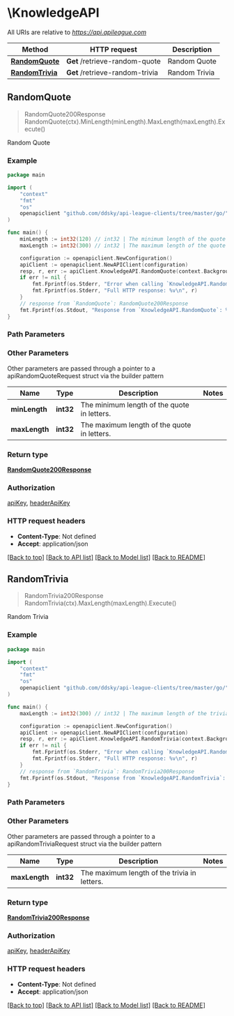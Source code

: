# \KnowledgeAPI

All URIs are relative to *https://api.apileague.com*

Method | HTTP request | Description
------------- | ------------- | -------------
[**RandomQuote**](KnowledgeAPI.md#RandomQuote) | **Get** /retrieve-random-quote | Random Quote
[**RandomTrivia**](KnowledgeAPI.md#RandomTrivia) | **Get** /retrieve-random-trivia | Random Trivia



## RandomQuote

> RandomQuote200Response RandomQuote(ctx).MinLength(minLength).MaxLength(maxLength).Execute()

Random Quote



### Example

```go
package main

import (
	"context"
	"fmt"
	"os"
	openapiclient "github.com/ddsky/api-league-clients/tree/master/go/"
)

func main() {
	minLength := int32(120) // int32 | The minimum length of the quote in letters. (optional)
	maxLength := int32(300) // int32 | The maximum length of the quote in letters. (optional)

	configuration := openapiclient.NewConfiguration()
	apiClient := openapiclient.NewAPIClient(configuration)
	resp, r, err := apiClient.KnowledgeAPI.RandomQuote(context.Background()).MinLength(minLength).MaxLength(maxLength).Execute()
	if err != nil {
		fmt.Fprintf(os.Stderr, "Error when calling `KnowledgeAPI.RandomQuote``: %v\n", err)
		fmt.Fprintf(os.Stderr, "Full HTTP response: %v\n", r)
	}
	// response from `RandomQuote`: RandomQuote200Response
	fmt.Fprintf(os.Stdout, "Response from `KnowledgeAPI.RandomQuote`: %v\n", resp)
}
```

### Path Parameters



### Other Parameters

Other parameters are passed through a pointer to a apiRandomQuoteRequest struct via the builder pattern


Name | Type | Description  | Notes
------------- | ------------- | ------------- | -------------
 **minLength** | **int32** | The minimum length of the quote in letters. | 
 **maxLength** | **int32** | The maximum length of the quote in letters. | 

### Return type

[**RandomQuote200Response**](RandomQuote200Response.md)

### Authorization

[apiKey](../README.md#apiKey), [headerApiKey](../README.md#headerApiKey)

### HTTP request headers

- **Content-Type**: Not defined
- **Accept**: application/json

[[Back to top]](#) [[Back to API list]](../README.md#documentation-for-api-endpoints)
[[Back to Model list]](../README.md#documentation-for-models)
[[Back to README]](../README.md)


## RandomTrivia

> RandomTrivia200Response RandomTrivia(ctx).MaxLength(maxLength).Execute()

Random Trivia



### Example

```go
package main

import (
	"context"
	"fmt"
	"os"
	openapiclient "github.com/ddsky/api-league-clients/tree/master/go/"
)

func main() {
	maxLength := int32(300) // int32 | The maximum length of the trivia in letters. (optional)

	configuration := openapiclient.NewConfiguration()
	apiClient := openapiclient.NewAPIClient(configuration)
	resp, r, err := apiClient.KnowledgeAPI.RandomTrivia(context.Background()).MaxLength(maxLength).Execute()
	if err != nil {
		fmt.Fprintf(os.Stderr, "Error when calling `KnowledgeAPI.RandomTrivia``: %v\n", err)
		fmt.Fprintf(os.Stderr, "Full HTTP response: %v\n", r)
	}
	// response from `RandomTrivia`: RandomTrivia200Response
	fmt.Fprintf(os.Stdout, "Response from `KnowledgeAPI.RandomTrivia`: %v\n", resp)
}
```

### Path Parameters



### Other Parameters

Other parameters are passed through a pointer to a apiRandomTriviaRequest struct via the builder pattern


Name | Type | Description  | Notes
------------- | ------------- | ------------- | -------------
 **maxLength** | **int32** | The maximum length of the trivia in letters. | 

### Return type

[**RandomTrivia200Response**](RandomTrivia200Response.md)

### Authorization

[apiKey](../README.md#apiKey), [headerApiKey](../README.md#headerApiKey)

### HTTP request headers

- **Content-Type**: Not defined
- **Accept**: application/json

[[Back to top]](#) [[Back to API list]](../README.md#documentation-for-api-endpoints)
[[Back to Model list]](../README.md#documentation-for-models)
[[Back to README]](../README.md)

